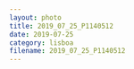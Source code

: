 ```yaml
---
layout: photo
title: 2019_07_25_P1140512
date: 2019-07-25
category: lisboa
filename: 2019_07_25_P1140512
---
```

